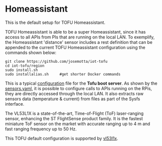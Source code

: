 # Homeassistant

This is the default setup for TOFU Homeassistant.

TOFU Homeassistant is able to be a super Homeassistant, since it has access to all APIs from PIs that are running on the local LAN. To exemplify, the Homeassistant 'distance' sensor includes a rest definition that can be appended to the current TOFU Homeassistant configuration using the commands shown below:

```
git clone https://github.com/josemotta/iot-tofu
cd iot-tofu/region
sudo install.sh
sudo installalias.sh     #get shorter Docker commands

```

This is a typical [configuration](configuration.yaml) file for the **Tofu boot server**. As shown by the [sensors.yaml](sensors.yaml), it is possible to configure calls to APIs running on the RPis, they are directly accessed through the local LAN. It also extracts raw sensors data (temperature & current) from files as part of the Sysfs interface.

The VL53L1X is a state-of-the-art, Time-of-Flight (ToF) laser-ranging sensor, enhancing the ST FlightSense product family. It is the fastest miniature ToF sensor on the market with accurate ranging up to 4 m and fast ranging frequency up to 50 Hz.

This TOFU default configuration is supported by [vl53l1x](../rpi/vl53l1x/).
